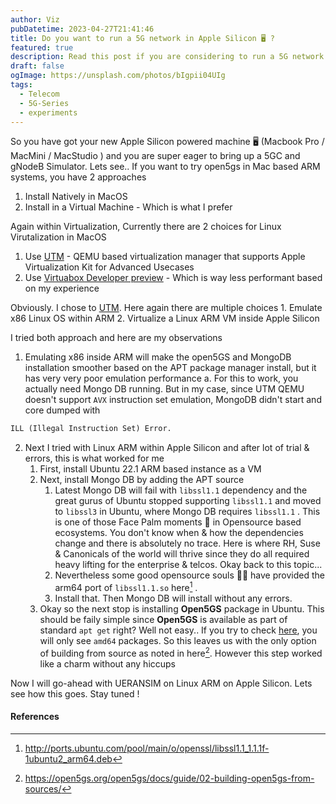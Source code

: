 ```yaml
---
author: Viz
pubDatetime: 2023-04-27T21:41:46
title: Do you want to run a 5G network in Apple Silicon 🖥️ ?
featured: true
description: Read this post if you are considering to run a 5G network in your home lab powered by Apple Silicon
draft: false
ogImage: https://unsplash.com/photos/bIgpii04UIg
tags:
  - Telecom
  - 5G-Series
  - experiments
---
```


So you have got your new Apple Silicon powered machine 🖥️ (Macbook Pro / MacMini / MacStudio ) and you are super eager to bring up a 5GC and gNodeB Simulator. Lets see.. If you want to try open5gs in Mac based ARM systems, you have 2 approaches

1. Install Natively in MacOS
2. Install in a Virtual Machine - Which is what I prefer

Again within Virtualization, Currently there are 2 choices for Linux Virutalization in MacOS

1. Use [UTM](https://getutm.app/) - QEMU based virtualization manager that supports Apple Virtualization Kit for Advanced Usecases
2. Use [Virtuabox Developer preview](https://www.virtualbox.org/wiki/Downloads) - Which is way less performant based on my experience

Obviously. I chose to [UTM](https://getutm.app/). Here again there are multiple choices
	1. Emulate x86 Linux OS within ARM
	2. Virtualize a Linux ARM VM inside Apple Silicon

I tried both approach and here are my observations

1. Emulating x86 inside ARM will make the open5GS and MongoDB installation smoother based on the APT package manager install, but it has very very poor emulation performance
		a. For this to work, you actually need Mongo DB running. But in my case, since UTM QEMU doesn't support `AVX` instruction set emulation, MongoDB didn't start and core dumped with 

```python
ILL (Illegal Instruction Set) Error.
```

2. Next I tried with Linux ARM within Apple Silicon and after lot of trial & errors, this is what worked for me
	1. First, install Ubuntu 22.1 ARM based instance as a VM
	2. Next, install Mongo DB by adding the APT source
		1. Latest Mongo DB will fail with `libssl1.1` dependency and the great gurus of Ubuntu stopped supporting `libssl1.1` and moved to `libssl3` in Ubuntu, where Mongo DB requires `libssl1.1` . This is one of those Face Palm moments 🙈 in Opensource based ecosystems. You don't know when & how the dependencies change and there is absolutely no trace. Here is where RH, Suse & Canonicals of the world will thrive since they do all required heavy lifting for the enterprise & telcos. Okay back to this topic...
		2. Nevertheless some good opensource souls 👼🏻 have provided the arm64 port of `libssl1.1.so` here[^1] .
		3. Install that. Then Mongo DB will install without any errors.
	3. Okay so the next stop is installing **Open5GS** package in Ubuntu. This should be faily simple since **Open5GS** is available as part of standard `apt get` right? Well not easy.. If you try to check [here](https://launchpad.net/~open5gs/+archive/ubuntu/latest/+packages), you will only see `amd64` packages. So this leaves us with the only option of building from source as noted in here[^2]. However this step worked like a charm without any hiccups

Now I will go-ahead with UERANSIM on Linux ARM on Apple Silicon. Lets see how this goes. Stay tuned !

#### References
[^1]: http://ports.ubuntu.com/pool/main/o/openssl/libssl1.1_1.1.1f-1ubuntu2_arm64.deb 
[^2]: https://open5gs.org/open5gs/docs/guide/02-building-open5gs-from-sources/  